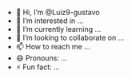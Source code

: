 - 👋 Hi, I’m @Luiz9-gustavo
- 👀 I’m interested in ...
- 🌱 I’m currently learning ...
- 💞️ I’m looking to collaborate on ...
- 📫 How to reach me ...
- 😄 Pronouns: ...
- ⚡ Fun fact: ...
<!---
Luiz9-gustavo/Luiz9-gustavo is a ✨ special ✨ repository because its `README.md` (this file) appears on your GitHub profile.
You can click the Preview link to take a look at your changes.
--->
